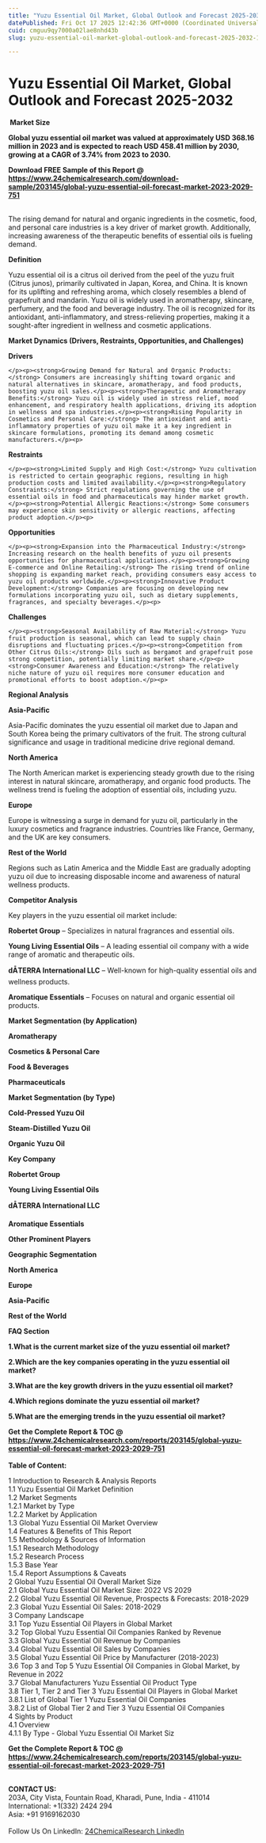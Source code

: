 ```yaml
---
title: "Yuzu Essential Oil Market, Global Outlook and Forecast 2025-2032"
datePublished: Fri Oct 17 2025 12:42:36 GMT+0000 (Coordinated Universal Time)
cuid: cmguu9qy7000a02lae8nhd43b
slug: yuzu-essential-oil-market-global-outlook-and-forecast-2025-2032-1

---
```


# Yuzu Essential Oil Market, Global Outlook and Forecast 2025-2032

<p><strong> </strong><strong>Market Size</strong></p><p>
</p><p><strong>Global yuzu essential oil market was valued at approximately USD 368.16 million in 2023 and is expected to reach USD 458.41 million by 2030, growing at a CAGR of 3.74% from 2023 to 2030.</strong></p><div><b>Download FREE Sample of this Report @ 
            <a href="https://www.24chemicalresearch.com/download-sample/203145/global-yuzu-essential-oil-forecast-market-2023-2029-751">
            https://www.24chemicalresearch.com/download-sample/203145/global-yuzu-essential-oil-forecast-market-2023-2029-751</a></b></div><br><p>
</p><p>The rising demand for natural and organic ingredients in the cosmetic, food, and personal care industries is a key driver of market growth. Additionally, increasing awareness of the therapeutic benefits of essential oils is fueling demand.</p><p>
<strong>Definition</strong></p><p>
</p><p>Yuzu essential oil is a citrus oil derived from the peel of the yuzu fruit (Citrus junos), primarily cultivated in Japan, Korea, and China. It is known for its uplifting and refreshing aroma, which closely resembles a blend of grapefruit and mandarin. Yuzu oil is widely used in aromatherapy, skincare, perfumery, and the food and beverage industry. The oil is recognized for its antioxidant, anti-inflammatory, and stress-relieving properties, making it a sought-after ingredient in wellness and cosmetic applications.</p><p>
<strong>Market Dynamics (Drivers, Restraints, Opportunities, and Challenges)</strong></p><p>
<strong>Drivers</strong></p><p>

	</p><p><strong>Growing Demand for Natural and Organic Products:</strong> Consumers are increasingly shifting toward organic and natural alternatives in skincare, aromatherapy, and food products, boosting yuzu oil sales.</p><p><strong>Therapeutic and Aromatherapy Benefits:</strong> Yuzu oil is widely used in stress relief, mood enhancement, and respiratory health applications, driving its adoption in wellness and spa industries.</p><p><strong>Rising Popularity in Cosmetics and Personal Care:</strong> The antioxidant and anti-inflammatory properties of yuzu oil make it a key ingredient in skincare formulations, promoting its demand among cosmetic manufacturers.</p><p>
<strong>Restraints</strong></p><p>

	</p><p><strong>Limited Supply and High Cost:</strong> Yuzu cultivation is restricted to certain geographic regions, resulting in high production costs and limited availability.</p><p><strong>Regulatory Constraints:</strong> Strict regulations governing the use of essential oils in food and pharmaceuticals may hinder market growth.</p><p><strong>Potential Allergic Reactions:</strong> Some consumers may experience skin sensitivity or allergic reactions, affecting product adoption.</p><p>
<strong>Opportunities</strong></p><p>

	</p><p><strong>Expansion into the Pharmaceutical Industry:</strong> Increasing research on the health benefits of yuzu oil presents opportunities for pharmaceutical applications.</p><p><strong>Growing E-commerce and Online Retailing:</strong> The rising trend of online shopping is expanding market reach, providing consumers easy access to yuzu oil products worldwide.</p><p><strong>Innovative Product Development:</strong> Companies are focusing on developing new formulations incorporating yuzu oil, such as dietary supplements, fragrances, and specialty beverages.</p><p>
<strong>Challenges</strong></p><p>

	</p><p><strong>Seasonal Availability of Raw Material:</strong> Yuzu fruit production is seasonal, which can lead to supply chain disruptions and fluctuating prices.</p><p><strong>Competition from Other Citrus Oils:</strong> Oils such as bergamot and grapefruit pose strong competition, potentially limiting market share.</p><p><strong>Consumer Awareness and Education:</strong> The relatively niche nature of yuzu oil requires more consumer education and promotional efforts to boost adoption.</p><p>
<strong>Regional Analysis</strong></p><p>
<strong>Asia-Pacific</strong></p><p>
</p><p>Asia-Pacific dominates the yuzu essential oil market due to Japan and South Korea being the primary cultivators of the fruit. The strong cultural significance and usage in traditional medicine drive regional demand.</p><p>
<strong>North America</strong></p><p>
</p><p>The North American market is experiencing steady growth due to the rising interest in natural skincare, aromatherapy, and organic food products. The wellness trend is fueling the adoption of essential oils, including yuzu.</p><p>
<strong>Europe</strong></p><p>
</p><p>Europe is witnessing a surge in demand for yuzu oil, particularly in the luxury cosmetics and fragrance industries. Countries like France, Germany, and the UK are key consumers.</p><p>
<strong>Rest of the World</strong></p><p>
</p><p>Regions such as Latin America and the Middle East are gradually adopting yuzu oil due to increasing disposable income and awareness of natural wellness products.</p><p>
<strong>Competitor Analysis</strong></p><p>
</p><p>Key players in the yuzu essential oil market include:</p><p>
</p><p><strong>Robertet Group</strong> – Specializes in natural fragrances and essential oils.</p><p><strong>Young Living Essential Oils</strong> – A leading essential oil company with a wide range of aromatic and therapeutic oils.</p><p><strong>dÅTERRA International LLC</strong> – Well-known for high-quality essential oils and wellness products.</p><p><strong>Aromatique Essentials</strong> – Focuses on natural and organic essential oil products.</p><p>
<strong>Market Segmentation (by Application)</strong></p><p>
</p><p><strong>Aromatherapy</strong></p><p><strong>Cosmetics &amp; Personal Care</strong></p><p><strong>Food &amp; Beverages</strong></p><p><strong>Pharmaceuticals</strong></p><p>
<strong>Market Segmentation (by Type)</strong></p><p>
</p><p><strong>Cold-Pressed Yuzu Oil</strong></p><p><strong>Steam-Distilled Yuzu Oil</strong></p><p><strong>Organic Yuzu Oil</strong></p><p>
<strong>Key Company</strong></p><p>
</p><p><strong>Robertet Group</strong></p><p><strong>Young Living Essential Oils</strong></p><p><strong>dÅTERRA International LLC</strong></p><p><strong>Aromatique Essentials</strong></p><p><strong>Other Prominent Players</strong></p><p>
<strong>Geographic Segmentation</strong></p><p>
</p><p><strong>North America</strong></p><p><strong>Europe</strong></p><p><strong>Asia-Pacific</strong></p><p><strong>Rest of the World</strong></p><p>
<strong>FAQ Section</strong></p><p>
<strong>1.What is the current market size of the yuzu essential oil market?</strong></p><p>
</p><p>
<strong>2.Which are the key companies operating in the yuzu essential oil market?</strong></p><p>
</p><p>
<strong>3.What are the key growth drivers in the yuzu essential oil market?</strong></p><p>
</p><p>
<strong>4.Which regions dominate the yuzu essential oil market?</strong></p><p>
</p><p>
<strong>5.What are the emerging trends in the yuzu essential oil market?</strong></p><p>
</p>

<div><b>Get the Complete Report & TOC @ 
            <a href="https://www.24chemicalresearch.com/reports/203145/global-yuzu-essential-oil-forecast-market-2023-2029-751">
            https://www.24chemicalresearch.com/reports/203145/global-yuzu-essential-oil-forecast-market-2023-2029-751</a></b></div><br>
            <b>Table of Content:</b><p>1 Introduction to Research & Analysis Reports<br />
    1.1 Yuzu Essential Oil Market Definition<br />
    1.2 Market Segments<br />
        1.2.1 Market by Type<br />
        1.2.2 Market by Application<br />
    1.3 Global Yuzu Essential Oil Market Overview<br />
    1.4 Features & Benefits of This Report<br />
    1.5 Methodology & Sources of Information<br />
        1.5.1 Research Methodology<br />
        1.5.2 Research Process<br />
        1.5.3 Base Year<br />
        1.5.4 Report Assumptions & Caveats<br />
2 Global Yuzu Essential Oil Overall Market Size<br />
    2.1 Global Yuzu Essential Oil Market Size: 2022 VS 2029<br />
    2.2 Global Yuzu Essential Oil Revenue, Prospects & Forecasts: 2018-2029<br />
    2.3 Global Yuzu Essential Oil Sales: 2018-2029<br />
3 Company Landscape<br />
    3.1 Top Yuzu Essential Oil Players in Global Market<br />
    3.2 Top Global Yuzu Essential Oil Companies Ranked by Revenue<br />
    3.3 Global Yuzu Essential Oil Revenue by Companies<br />
    3.4 Global Yuzu Essential Oil Sales by Companies<br />
    3.5 Global Yuzu Essential Oil Price by Manufacturer (2018-2023)<br />
    3.6 Top 3 and Top 5 Yuzu Essential Oil Companies in Global Market, by Revenue in 2022<br />
    3.7 Global Manufacturers Yuzu Essential Oil Product Type<br />
    3.8 Tier 1, Tier 2 and Tier 3 Yuzu Essential Oil Players in Global Market<br />
        3.8.1 List of Global Tier 1 Yuzu Essential Oil Companies<br />
        3.8.2 List of Global Tier 2 and Tier 3 Yuzu Essential Oil Companies<br />
4 Sights by Product<br />
    4.1 Overview<br />
        4.1.1 By Type - Global Yuzu Essential Oil Market Siz</p>

<div><b>Get the Complete Report & TOC @ 
            <a href="https://www.24chemicalresearch.com/reports/203145/global-yuzu-essential-oil-forecast-market-2023-2029-751">
            https://www.24chemicalresearch.com/reports/203145/global-yuzu-essential-oil-forecast-market-2023-2029-751</a></b></div><br>

<b>CONTACT US:</b><br>
            203A, City Vista, Fountain Road, Kharadi, Pune, India - 411014<br>
            International: +1(332) 2424 294<br>
            Asia: +91 9169162030 <br><br>
            Follow Us On LinkedIn: <a href="https://www.linkedin.com/company/24chemicalresearch/">24ChemicalResearch LinkedIn</a>
